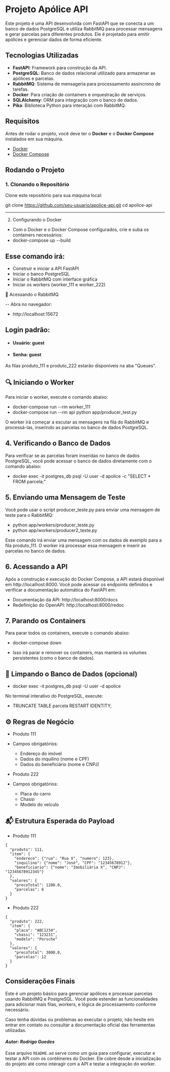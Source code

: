 # Projeto Apólice API

Este projeto é uma API desenvolvida com FastAPI que se conecta a um banco de dados PostgreSQL e utiliza RabbitMQ para processar mensagens e gerar parcelas para diferentes produtos. Ele é projetado para emitir apólices e gerenciar dados de forma eficiente.

## Tecnologias Utilizadas

- **FastAPI**: Framework para construção da API.
- **PostgreSQL**: Banco de dados relacional utilizado para armazenar as apólices e parcelas.
- **RabbitMQ**: Sistema de mensageria para processamento assíncrono de tarefas.
- **Docker**: Para criação de containers e orquestração de serviços.
- **SQLAlchemy**: ORM para integração com o banco de dados.
- **Pika**: Biblioteca Python para interação com RabbitMQ.

## Requisitos

Antes de rodar o projeto, você deve ter o **Docker** e o **Docker Compose** instalados em sua máquina.

- [Docker](https://www.docker.com/get-started)
- [Docker Compose](https://docs.docker.com/compose/install/)

## Rodando o Projeto

### 1. Clonando o Repositório

Clone este repositório para sua máquina local:

git clone https://github.com/seu-usuario/apolice-api.git
cd apolice-api

---------------------------------------------------------------------------------------------

2. Configurando o Docker
- Com o Docker e o Docker Compose configurados, crie e suba os containers necessários:
- docker-compose up --build

## Esse comando irá:
- Construir e iniciar a API FastAPI
- Iniciar o banco PostgreSQL
- Iniciar o RabbitMQ com interface gráfica
- Iniciar os workers (worker_111 e worker_222)

🐇 Acessando o RabbitMQ

-- Abra no navegador:
- http://localhost:15672

## Login padrão:
- #### Usuário: guest
- #### Senha: guest

As filas produto_111 e produto_222 estarão disponíveis na aba "Queues".


## 🔍 Iniciando o Worker

Para iniciar o worker, execute o comando abaixo:
- docker-compose run --rm worker_111
- docker-compose run --rm api python app/producer_test.py

O worker irá começar a escutar as mensagens na fila do RabbitMQ e processá-las, 
inserindo as parcelas no banco de dados PostgreSQL.

## 4. Verificando o Banco de Dados

Para verificar se as parcelas foram inseridas no banco de dados PostgreSQL, 
você pode acessar o banco de dados diretamente com o comando abaixo:
- docker exec -it postgres_db psql -U user -d apolice -c "SELECT * FROM parcela;"

## 5. Enviando uma Mensagem de Teste

Você pode usar o script producer_teste.py para enviar uma mensagem de teste para o RabbitMQ:
- python app/workers/producer_teste.py
- python app/workers/producer2_teste.py

Esse comando irá enviar uma mensagem com os dados de exemplo para a fila produto_111. 
O worker irá processar essa mensagem e inserir as parcelas no banco de dados.

## 6. Acessando a API
Após a construção e execução do Docker Compose, a API estará disponível 
em http://localhost:8000. Você pode acessar os endpoints definidos e verificar a 
documentação automática do FastAPI em:
- Documentação da API: http://localhost:8000/docs
- Redefinição do OpenAPI: http://localhost:8000/redoc

## 7. Parando os Containers
Para parar todos os containers, execute o comando abaixo:
- docker-compose down

- Isso irá parar e remover os containers, mas manterá os volumes persistentes (como o banco de dados).

## 🔄 Limpando o Banco de Dados (opcional)
- docker exec -it postgres_db psql -U user -d apolice

No terminal interativo do PostgreSQL, execute:
- TRUNCATE TABLE parcela RESTART IDENTITY;

## ⚙️ Regras de Negócio
- Produto 111
- Campos obrigatórios:
    - Endereço do imóvel
    - Dados do inquilino (nome e CPF)
    - Dados do beneficiário (nome e CNPJ)

- Produto 222
- Campos obrigatórios:
    - Placa do carro
    - Chassi
    - Modelo do veículo

## 📬 Estrutura Esperada do Payload
- Produto 111

```
{
  "produto": 111,
  "item": {
    "endereco": {"rua": "Rua X", "numero": 123},
    "inquilino": {"nome": "José", "CPF": "12345678912"},
    "beneficiario": {"nome": "Imobiliária X", "CNPJ": "12345678912345"}
  },
  "valores": {
    "precoTotal": 1200.0,
    "parcelas": 6
  }
}
```
- Produto 222

```
{
  "produto": 222,
  "item": {
    "placa": "ABC1234",
    "chassi": "123231",
    "modelo": "Porsche"
  },
  "valores": {
    "precoTotal": 3000.0,
    "parcelas": 12
  }
}
```

## Considerações Finais
Este é um projeto básico para gerenciar apólices e processar parcelas usando RabbitMQ e PostgreSQL. 
Você pode estender as funcionalidades para adicionar mais filas, workers, e lógica de processamento conforme necessário.

Caso tenha dúvidas ou problemas ao executar o projeto, não hesite em entrar em contato ou consultar 
a documentação oficial das ferramentas utilizadas.

#### *Autor: Rodrigo Guedes*

Esse arquivo `README.md` serve como um guia para configurar, executar e testar a API com os contêineres do Docker. 
Ele cobre desde a inicialização do projeto até como interagir com a API e testar a integração do worker.



